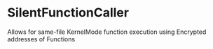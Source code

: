 # SilentFunctionCaller
Allows for same-file KernelMode function execution using Encrypted addresses of Functions

